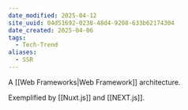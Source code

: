 ```yaml
---
date_modified: 2025-04-12
site_uuid: 04d51692-0238-48d4-9208-633b62174304
date_created: 2025-04-06
tags:
  - Tech-Trend
aliases:
  - SSR
---
```


A [[Web Frameworks|Web Framework]] architecture.

Exemplified by [[Nuxt.js]] and [[NEXT.js]].